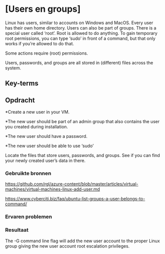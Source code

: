 # [Users en groups]
Linux has users, similar to accounts on Windows and MacOS. Every user has their own home directory. Users can also be part of groups.
There is a special user called ‘root’. Root is allowed to do anything.
To gain temporary root permissions, you can type ‘sudo’ in front of a command, but that only works if you’re allowed to do that.

Some actions require (root) permissions.

Users, passwords, and groups are all stored in  (different) files across the system.

## Key-terms


## Opdracht
*Create a new user in your VM. 

*The new user should be part of an admin group that also contains the user you created during installation.

*The new user should have a password.

*The new user should be able to use ‘sudo’

Locate the files that store users, passwords, and groups. See if you can find your newly created user’s data in there.

### Gebruikte bronnen
https://github.com/rgl/azure-content/blob/master/articles/virtual-machines/virtual-machines-linux-add-user.md

https://www.cyberciti.biz/faq/ubuntu-list-groups-a-user-belongs-to-command/


### Ervaren problemen


### Resultaat
The -G command line flag will add the new user account to the proper Linux group giving the new user account root escalation privileges.

